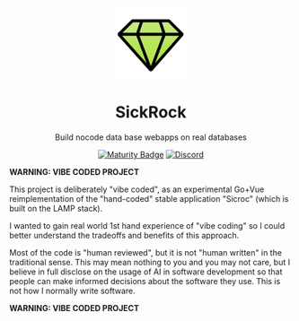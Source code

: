 <div align = "center">
  <img alt = "project logo" src = "frontend/src/resources/images/logo.png" width = "128" />
  <h1>SickRock</h1>

  Build nocode data base webapps on real databases

[![Maturity Badge](https://img.shields.io/badge/maturity-Sandbox-yellow)](#none)
[![Discord](https://img.shields.io/discord/846737624960860180?label=Discord%20Server)](https://discord.gg/jhYWWpNJ3v)

</div>

**WARNING: VIBE CODED PROJECT**

This project is deliberately "vibe coded", as an experimental Go+Vue reimplementation of the "hand-coded" stable application "Sicroc" (which is built on the LAMP stack).

I wanted to gain real world 1st hand experience of "vibe coding" so I could better understand the tradeoffs and benefits of this approach.

Most of the code is "human reviewed", but it is not "human written" in the traditional sense. This may mean nothing to you and you may not care, but I believe in full disclose on the usage of AI in software development so that people can make informed decisions about the software they use. This is not how I normally write software.

**WARNING: VIBE CODED PROJECT**
